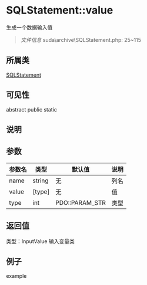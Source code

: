 # SQLStatement::value
生成一个数据输入值
> *文件信息* suda\archive\SQLStatement.php: 25~115
## 所属类 

[SQLStatement](../SQLStatement.md)

## 可见性

abstract  public  static
## 说明



## 参数

 
| 参数名 | 类型 | 默认值 | 说明 |
|--------|-----|-------|-------|
 | name |  string | 无 |  列名 |
 | value |  [type] | 无 |  值 |
 | type |  int | PDO::PARAM_STR |  类型 |
## 返回值
 
类型：InputValue
 输入变量类
## 例子

example